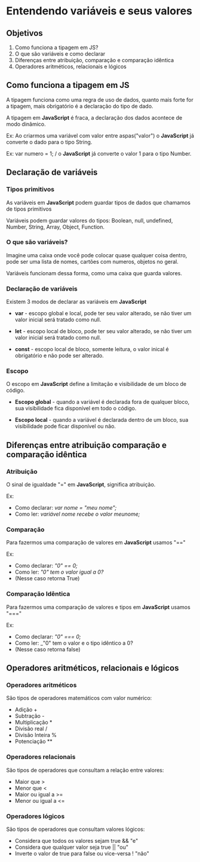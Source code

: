 # Entendendo variáveis e seus valores

## Objetivos

1. Como funciona a tipagem em JS?
2. O que são variáveis e como declarar
3. Diferenças entre atribuição, comparação e comparação idêntica
4. Operadores aritméticos, relacionais e lógicos

## Como funciona a tipagem em JS

A tipagem funciona como uma regra de uso de dados, quanto mais forte for a tipagem, mais obrigatório é a declaração do tipo de dado.

A tipagem em **JavaScript** é fraca, a declaração dos dados acontece de modo dinâmico.

Ex: Ao criarmos uma variável com valor entre aspas("valor") o **JavaScript** já converte o dado para o tipo String.

Ex: var numero = 1;
/ o **JavaScript** já converte o valor 1 para o tipo Number.

## Declaração de variáveis

### Tipos primitivos

As variáveis em **JavaScript** podem guardar tipos de dados que chamamos de tipos primitivos

Variáveis podem guardar valores do tipos: Boolean, null, undefined, Number, String, Array, Object, Function.

### O que são variáveis?

Imagine uma caixa onde você pode colocar quase qualquer coisa dentro, pode ser uma lista de nomes, cartões com numeros, objetos no geral.

Variáveis funcionam dessa forma, como uma caixa que guarda valores.

### Declaração de variáveis

Existem 3 modos de declarar as variáveis em **JavaScript**

- **var** - escopo global e local, pode ter seu valor alterado, se não tiver um valor inicial será tratado como null.

- **let** - escopo local de bloco, pode ter seu valor alterado, se não tiver um valor inicial será tratado como null.

- **const** - escopo local de bloco, somente leitura, o valor inical é obrigatório e não pode ser alterado.

### Escopo

O escopo em **JavaScript** define a limitação e visibilidade de um bloco de código.

- **Escopo global** - quando a variável é declarada fora de qualquer bloco, sua visibilidade fica disponível em todo o código.

- **Escopo local** - quando a variável é declarada dentro de um bloco, sua visibilidade pode ficar disponível ou não.

## Diferenças entre atribuição comparação e comparação idêntica

### Atribuição

O sinal de igualdade "=" em **JavaScript**, significa atribuição.

Ex:
- Como declarar: _var nome = "meu nome";_
- Como ler: _variável nome recebe o valor meunome;_

### Comparação

Para fazermos uma comparação de valores em **JavaScript** usamos "=="

Ex:
- Como declarar: _"0" == 0;_
- Como ler: _"0" tem o valor igual a 0?_
- (Nesse caso retorna True)

### Comparação Idêntica

Para fazermos uma comparação de valores e tipos em **JavaScript** usamos "==="

Ex:
- Como declarar: _"0" === 0;_
- Como ler: _"0" tem o valor e o tipo idêntico a 0?
- (Nesse caso retorna false)

## Operadores aritméticos, relacionais e lógicos

### Operadores aritméticos

São tipos de operadores matemáticos com valor numérico:

- Adição +
- Subtração -
- Multiplicação *
- Divisão real /
- Divisão Inteira %
- Potenciação **

### Operadores relacionais

São tipos de operadores que consultam a relação entre valores:

- Maior que >
- Menor que <
- Maior ou igual a >=
- Menor ou igual a <=

### Operadores lógicos

São tipos de operadores que consultam valores lógicos:

- Considera que todos os valores sejam true && "e"
- Considera que qualquer valor seja true || "ou"
- Inverte o valor de true para false ou vice-versa ! "não"